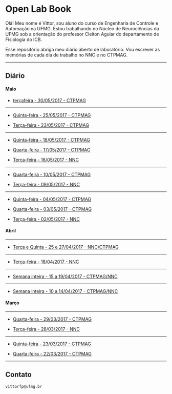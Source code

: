 # Open Lab Book

Olá! Meu nome é Vittor, sou aluno do curso de Engenharia de Controle e Automação na UFMG. Estou trabalhando no Núcleo de Neurociências da UFMG sob a orientação do professor Cleiton Aguiar do departamento de Fisiologia do ICB.

Esse repositório abriga meu diário aberto de laboratório. Vou escrever as memórias de cada dia de trabalho no NNC e no CTPMAG.

****

## Diário

#### Maio

* [terçafeira - 30/05/2017 - CTPMAG](https://github.com/vittorfp/Open-Lab-Book/blob/master/notes/30-05-2017.md "oi")

****

* [Quinta-feira - 25/05/2017 - CTPMAG](https://github.com/vittorfp/Open-Lab-Book/blob/master/notes/25-05-2017.md "oi")

* [Terça-feira - 23/05/2017 - CTPMAG](https://github.com/vittorfp/Open-Lab-Book/blob/master/notes/23-05-2017.md "oi")

****

* [Quinta-feira - 18/05/2017 - CTPMAG](https://github.com/vittorfp/Open-Lab-Book/blob/master/notes/18-05-2017.md "oi")

* [Quarta-feira - 17/05/2017 - CTPMAG](https://github.com/vittorfp/Open-Lab-Book/blob/master/notes/17-05-2017.md "oi")

* [Terça-feira - 16/05/2017 - NNC](https://github.com/vittorfp/Open-Lab-Book/blob/master/notes/16-05-2017.md "oi")

****

* [Quarta-feira - 10/05/2017 - CTPMAG](https://github.com/vittorfp/Open-Lab-Book/blob/master/notes/10-05-2017.md "oi")	

* [Terça-feira - 09/05/2017 - NNC](https://github.com/vittorfp/Open-Lab-Book/blob/master/notes/09-05-2017.md "oi")	

****

* [Quinta-feira - 04/05/2017 - CTPMAG](https://github.com/vittorfp/Open-Lab-Book/blob/master/notes/04-05-2017.md "oi")

* [Quarta-feira - 03/05/2017 - CTPMAG](https://github.com/vittorfp/Open-Lab-Book/blob/master/notes/03-05-2017.md "oi")

* [Terça-feira - 02/05/2017 - NNC](https://github.com/vittorfp/Open-Lab-Book/blob/master/notes/02-05-2017.md "oi")

#### Abril

****

* [Terça e Quinta - 25 e 27/04/2017 - NNC/CTPMAG](https://github.com/vittorfp/Open-Lab-Book/blob/master/notes/25e27-04-2017.md "oi")

****

* [Terça-feira - 18/04/2017 - NNC](https://github.com/vittorfp/Open-Lab-Book/blob/master/notes/18-04-2017.md "oi")

****

* [Semana inteira - 15 a 19/04/2017 - CTPMAG/NNC](https://github.com/vittorfp/Open-Lab-Book/blob/master/notes/15to19-04-2017.md "oi")

****

* [Semana inteira - 10 a 14/04/2017 - CTPMAG/NNC](https://github.com/vittorfp/Open-Lab-Book/blob/master/notes/10to14-04-2017.md "oi")

#### Março

****

* [Quarta-feira - 29/03/2017 - CTPMAG](https://github.com/vittorfp/Open-Lab-Book/blob/master/notes/29-03-2017.md "oi")

* [Terça-feira - 28/03/2017 - NNC](https://github.com/vittorfp/Open-Lab-Book/blob/master/notes/28-03-2017.md "oi")

****

* [Quinta-feira - 23/03/2017 - CTPMAG](https://github.com/vittorfp/Open-Lab-Book/blob/master/notes/23-03-2017%20.md "oi")

* [Quarta-feira - 22/03/2017 - CTPMAG](https://github.com/vittorfp/Open-Lab-Book/blob/master/notes/22-03-2017.md "oi")


****

## Contato

	vittorfp@ufmg.br
